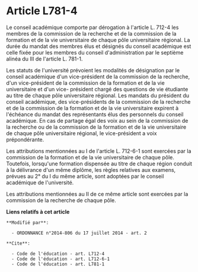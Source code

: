 # Article L781-4

Le conseil académique comporte par dérogation à l'article L. 712-4 les membres de la commission de la recherche et de la
commission de la formation et de la vie universitaire de chaque pôle universitaire régional. La durée du mandat des membres
élus et désignés du conseil académique est celle fixée pour les membres du conseil d'administration par le septième alinéa du
III de l'article L. 781-1. 

Les statuts de l'université prévoient les modalités de désignation par le conseil académique d'un vice-président de la
commission de la recherche, d'un vice-président de la commission de la formation et de la vie universitaire et d'un vice-
président chargé des questions de vie étudiante au titre de chaque pôle universitaire régional. Les mandats du président du
conseil académique, des vice-présidents de la commission de la recherche et de la commission de la formation et de la vie
universitaire expirent à l'échéance du mandat des représentants élus des personnels du conseil académique. En cas de partage
égal des voix au sein de la commission de la recherche ou de la commission de la formation et de la vie universitaire de
chaque pôle universitaire régional, le vice-président a voix prépondérante. 

Les attributions mentionnées au I de l'article L. 712-6-1 sont exercées par la commission de la formation et de la vie
universitaire de chaque pôle. Toutefois, lorsqu'une formation dispensée au titre de chaque région conduit à la délivrance
d'un même diplôme, les règles relatives aux examens, prévues au 2° du I du même article, sont adoptées par le conseil
académique de l'université. 

Les attributions mentionnées au II de ce même article sont exercées par la commission de la recherche de chaque pôle.

**Liens relatifs à cet article**

	**Modifié par**:

	  - ORDONNANCE n°2014-806 du 17 juillet 2014 - art. 2

	**Cite**:

	  - Code de l'éducation - art. L712-4
	  - Code de l'éducation - art. L712-6-1
	  - Code de l'éducation - art. L781-1
